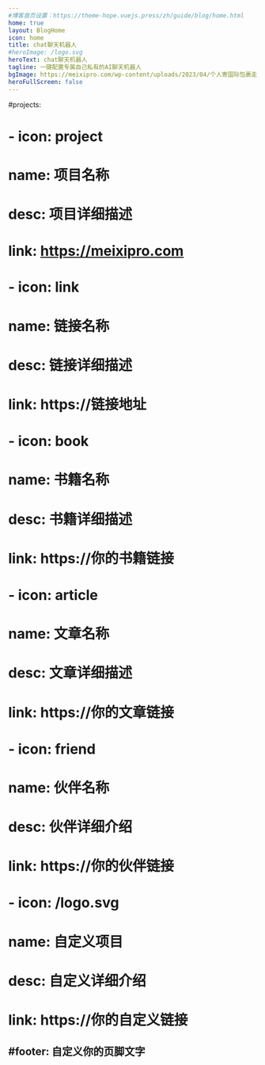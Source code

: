 ```yaml
---
#博客首页设置：https://theme-hope.vuejs.press/zh/guide/blog/home.html
home: true
layout: BlogHome
icon: home
title: chat聊天机器人
#heroImage: /logo.svg
heroText: chat聊天机器人
tagline: 一键配置专属自己私有的AI聊天机器人
bgImage: https://meixipro.com/wp-content/uploads/2023/04/个人寄国际包裹走海运经验-1.png
heroFullScreen: false
---
```

#projects:
#  - icon: project
#    name: 项目名称
#    desc: 项目详细描述
#    link: https://meixipro.com
#
#  - icon: link
#    name: 链接名称
#    desc: 链接详细描述
#    link: https://链接地址
#
#  - icon: book
#    name: 书籍名称
#    desc: 书籍详细描述
#    link: https://你的书籍链接
#
#  - icon: article
#    name: 文章名称
#    desc: 文章详细描述
#    link: https://你的文章链接
#
#  - icon: friend
#    name: 伙伴名称
#    desc: 伙伴详细介绍
#    link: https://你的伙伴链接
#
#  - icon: /logo.svg
#    name: 自定义项目
#    desc: 自定义详细介绍
#    link: https://你的自定义链接

#footer: 自定义你的页脚文字
---

